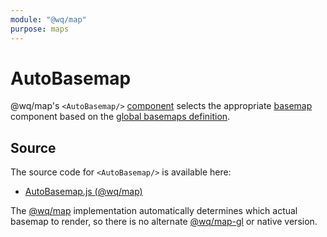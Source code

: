 ```yaml
---
module: "@wq/map"
purpose: maps
---
```


# AutoBasemap

@wq/map's `<AutoBasemap/>` [component] selects the appropriate [basemap] component based on the [global basemaps definition][@wq/map].

## Source

The source code for `<AutoBasemap/>` is available here:

 * [AutoBasemap.js (@wq/map)][map-src]

The [@wq/map] implementation automatically determines which actual basemap to render, so there is no alternate [@wq/map-gl] or native version.

[component]: ./index.md
[basemap]: ../basemaps/index.md
[@wq/map]: ../@wq/map.md
[@wq/map-gl]: ../@wq/map-gl.md
[map-src]: https://github.com/wq/wq.app/blob/main/packages/map/src/components/AutoBasemap.js
